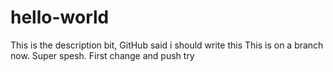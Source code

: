 # hello-world
This is the description bit, GitHub said i should write this
This is on a branch now. Super spesh.
First change and push try
